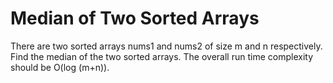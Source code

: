 # Median of Two Sorted Arrays

There are two sorted arrays nums1 and nums2 of size m and n respectively. Find the median of the two sorted arrays. The overall run time complexity should be O(log (m+n)).







